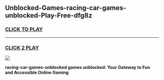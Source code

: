 
## Unblocked-Games-racing-car-games-unblocked-Play-Free-dfg8z
<h3>
<a href="https://premium76.site?title=racing-car-games-unblocked&ref=18A">CLICK TO PLAY</a></h3>
<hr>

<h3>
<a href="https://premium76.site?title=racing-car-games-unblocked&ref=18A">CLICK 2 PLAY</a>
  
</h3>

<a href="https://premium76.site?title=racing-car-games-unblocked&ref=18A"><img src="https://clearcache.store/games.png"></a>


**racing-car-games-unblocked games unblocked: Your Gateway to Fun and Accessible Online Gaming**
